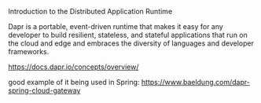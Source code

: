 Introduction to the Distributed Application Runtime

Dapr is a portable, event-driven runtime that makes it easy for any developer to build resilient, stateless, and stateful applications that run on the cloud and edge and embraces the diversity of languages and developer frameworks.

https://docs.dapr.io/concepts/overview/

good example of it being used in Spring: https://www.baeldung.com/dapr-spring-cloud-gateway